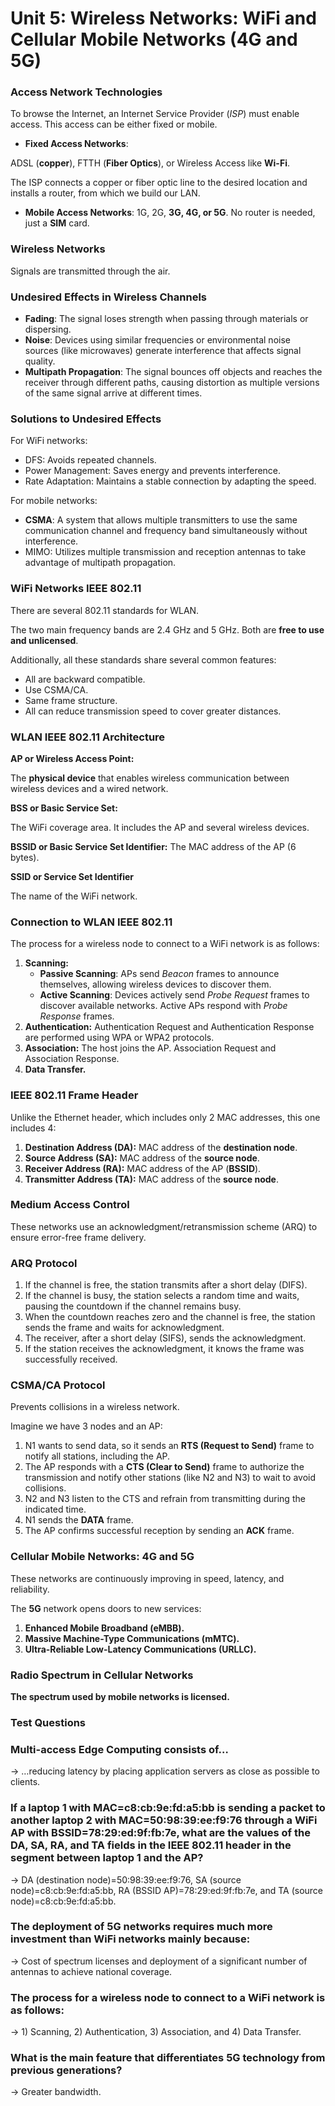 # Unit 5: Wireless Networks: WiFi and Cellular Mobile Networks (4G and 5G)

### Access Network Technologies

To browse the Internet, an Internet Service Provider (*ISP*) must enable access. This access can be either fixed or mobile.

- **Fixed Access Networks**:

ADSL (**copper**), FTTH (**Fiber Optics**), or Wireless Access like **Wi-Fi**.

The ISP connects a copper or fiber optic line to the desired location and installs a router, from which we build our LAN.

- **Mobile Access Networks**:
1G, 2G, **3G, 4G, or 5G**. No router is needed, just a **SIM** card.

### Wireless Networks

Signals are transmitted through the air.

### Undesired Effects in Wireless Channels

- **Fading**: The signal loses strength when passing through materials or dispersing.
- **Noise**: Devices using similar frequencies or environmental noise sources (like microwaves) generate interference that affects signal quality.
- **Multipath Propagation**: The signal bounces off objects and reaches the receiver through different paths, causing distortion as multiple versions of the same signal arrive at different times.

### Solutions to Undesired Effects

For WiFi networks:

- DFS: Avoids repeated channels.
- Power Management: Saves energy and prevents interference.
- Rate Adaptation: Maintains a stable connection by adapting the speed.

For mobile networks:

- **CSMA**: A system that allows multiple transmitters to use the same communication channel and frequency band simultaneously without interference.
- MIMO: Utilizes multiple transmission and reception antennas to take advantage of multipath propagation.

### WiFi Networks IEEE 802.11

There are several 802.11 standards for WLAN.

The two main frequency bands are 2.4 GHz and 5 GHz. Both are **free to use and unlicensed**.

Additionally, all these standards share several common features:

- All are backward compatible.
- Use CSMA/CA.
- Same frame structure.
- All can reduce transmission speed to cover greater distances.

### WLAN IEEE 802.11 Architecture

**AP or Wireless Access Point:**

The **physical device** that enables wireless communication between wireless devices and a wired network.

**BSS or Basic Service Set:**

The WiFi coverage area. It includes the AP and several wireless devices.

**BSSID or Basic Service Set Identifier:**
The MAC address of the AP (6 bytes).

**SSID or Service Set Identifier**

The name of the WiFi network.

### Connection to WLAN IEEE 802.11

The process for a wireless node to connect to a WiFi network is as follows:

1. **Scanning:**
    - **Passive Scanning**: APs send *Beacon* frames to announce themselves, allowing wireless devices to discover them.
    - **Active Scanning**: Devices actively send *Probe Request* frames to discover available networks. Active APs respond with *Probe Response* frames.
2. **Authentication:** Authentication Request and Authentication Response are performed using WPA or WPA2 protocols.
3. **Association:** The host joins the AP. Association Request and Association Response.
4. **Data Transfer.**

### IEEE 802.11 Frame Header

Unlike the Ethernet header, which includes only 2 MAC addresses, this one includes 4:

1. **Destination Address (DA):** MAC address of the **destination node**.
2. **Source Address (SA):** MAC address of the **source node**.
3. **Receiver Address (RA):** MAC address of the AP (**BSSID**).
4. **Transmitter Address (TA):** MAC address of the **source node**.

### Medium Access Control

These networks use an acknowledgment/retransmission scheme (ARQ) to ensure error-free frame delivery.

### ARQ Protocol

1. If the channel is free, the station transmits after a short delay (DIFS).
2. If the channel is busy, the station selects a random time and waits, pausing the countdown if the channel remains busy.
3. When the countdown reaches zero and the channel is free, the station sends the frame and waits for acknowledgment.
4. The receiver, after a short delay (SIFS), sends the acknowledgment.
5. If the station receives the acknowledgment, it knows the frame was successfully received.

### CSMA/CA Protocol

Prevents collisions in a wireless network.

Imagine we have 3 nodes and an AP:

1. N1 wants to send data, so it sends an **RTS (Request to Send)** frame to notify all stations, including the AP.
2. The AP responds with a **CTS (Clear to Send)** frame to authorize the transmission and notify other stations (like N2 and N3) to wait to avoid collisions.
3. N2 and N3 listen to the CTS and refrain from transmitting during the indicated time.
4. N1 sends the **DATA** frame.
5. The AP confirms successful reception by sending an **ACK** frame.

### Cellular Mobile Networks: 4G and 5G

These networks are continuously improving in speed, latency, and reliability.

The **5G** network opens doors to new services:

1. **Enhanced Mobile Broadband (eMBB).**
2. **Massive Machine-Type Communications (mMTC).**
3. **Ultra-Reliable Low-Latency Communications (URLLC).**

### Radio Spectrum in Cellular Networks

**The spectrum used by mobile networks is licensed.**

### Test Questions

### Multi-access Edge Computing consists of…

→ …reducing latency by placing application servers as close as possible to clients.

### If a laptop 1 with MAC=c8:cb:9e:fd:a5:bb is sending a packet to another laptop 2 with MAC=50:98:39:ee:f9:76 through a WiFi AP with BSSID=78:29:ed:9f:fb:7e, what are the values of the DA, SA, RA, and TA fields in the IEEE 802.11 header in the segment between laptop 1 and the AP?

→ DA (destination node)=50:98:39:ee:f9:76, SA (source node)=c8:cb:9e:fd:a5:bb, RA (BSSID AP)=78:29:ed:9f:fb:7e, and TA (source node)=c8:cb:9e:fd:a5:bb.

### The deployment of 5G networks requires much more investment than WiFi networks mainly because:

→ Cost of spectrum licenses and deployment of a significant number of antennas to achieve national coverage.

### The process for a wireless node to connect to a WiFi network is as follows:

→ 1) Scanning, 2) Authentication, 3) Association, and 4) Data Transfer.

### What is the main feature that differentiates 5G technology from previous generations?

→ Greater bandwidth.